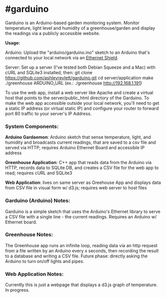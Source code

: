 #garduino
========

Garduino is an Arduino-based garden monitoring system.
Monitor temperature, light level and humidity of a greenhouse/garden
and display the readings via a publicly accessible website.

__Usage:__

Arduino:
Upload the "arduino/garduino.ino" sketch to an Arduino that's connected
to your local network via an [Ethernet Shield](http://arduino.cc/en/Main/ArduinoEthernetShield).

Server:
Set up a server (I've tested both Debian Squeeze and a Mac) with cURL and SQLite3 installed, then:
git clone https://github.com/ashleyrevlett/garduino.git
cd server/application
make
./greenhouse ARDUINO_URL (ex.: ./greenhouse http://192.168.1.191)

To use the web app, install a web server like Apache and create 
a virtual host that points to the server/public_html directory of the Garduino.
To make the web app accessible outside your local network, you'll need to get a static IP
address (or virtual static IP) and configure your router to forward port 80 traffic to 
your server's IP Address.
 
### System Components:

__Arduino Gardaemon__: Arduino sketch that sense temperature, light, and humidity and broadcasts
	 current readings, that are saved to a csv file and served via HTTP;
	 requires Arduino Ethernet Board and accessible IP address

__Greenhouse Application__: C++ app that reads data from the Arduino via HTTP, 
	records data to SQLite DB, and creates a CSV file for the web app to read; 
	requires cURL and SQLite3

__Web Application__: lives on same server as Greehouse App and displays data from CSV file
	in visual form w/ d3.js; requires web server to host files
	
 
### Garduino (Arduino) Notes: 

Garduino is a simple sketch that uses the Arduino's Ethernet library to serve a CSV file
with a single line - the current readings. Requires an Arduino w/ Ethernet board.
  
### Greenhouse Notes:

The Greenhouse app runs an infinite loop, reading data via an http request from a file written by an Arduino
every x seconds, then recording the result to a database and writing a CSV file. 
Future phase: directly asking the Arduino to turn on/off lights and pipes.
 
### Web Application  Notes: 

Currently this is just a webpage that displays a d3.js graph of temperature. 
In progress.



